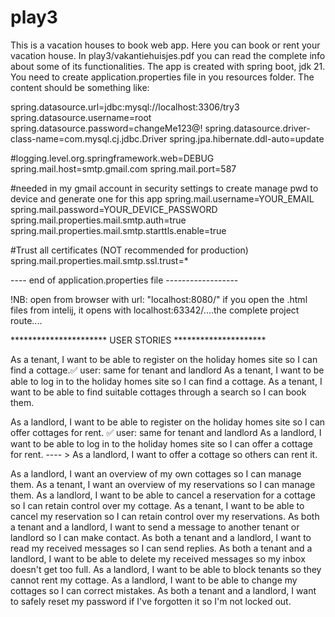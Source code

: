 # play3
This is a vacation houses to book web app. Here you can book or rent your vacation house. In play3/vakantiehuisjes.pdf you can read the complete info about some of its functionalities.
The app is created with spring boot, jdk 21. You need to create application.properties file in you resources folder. The content should be something like: 

spring.datasource.url=jdbc:mysql://localhost:3306/try3
spring.datasource.username=root
spring.datasource.password=changeMe123@!
spring.datasource.driver-class-name=com.mysql.cj.jdbc.Driver
spring.jpa.hibernate.ddl-auto=update

#logging.level.org.springframework.web=DEBUG
spring.mail.host=smtp.gmail.com
spring.mail.port=587

#needed in my gmail account in security settings to create manage pwd to device and generate one for this app
spring.mail.username=YOUR_EMAIL
spring.mail.password=YOUR_DEVICE_PASSWORD 
spring.mail.properties.mail.smtp.auth=true
spring.mail.properties.mail.smtp.starttls.enable=true

#Trust all certificates (NOT recommended for production)
spring.mail.properties.mail.smtp.ssl.trust=*

---- end of application.properties file ------------------

!NB: open from browser with url: "localhost:8080/"
if you open the .html files from intelij, it opens with localhost:63342/....the complete project route....

********************** USER STORIES *********************

As a tenant, I want to be able to register on the holiday homes site so I can find a cottage.✅ user: same for tenant and landlord
As a tenant, I want to be able to log in to the holiday homes site so I can find a cottage. 
As a tenant, I want to be able to find suitable cottages through a search so I can book them.

As a landlord, I want to be able to register on the holiday homes site so I can offer cottages for rent. ✅ user: same for tenant and landlord
As a landlord, I want to be able to log in to the holiday homes site so I can offer a cottage for rent. ---- > 
As a landlord, I want to offer a cottage so others can rent it.

As a landlord, I want an overview of my own cottages so I can manage them.
As a tenant, I want an overview of my reservations so I can manage them.
As a landlord, I want to be able to cancel a reservation for a cottage so I can retain control over my cottage.
As a tenant, I want to be able to cancel my reservation so I can retain control over my reservations.
As both a tenant and a landlord, I want to send a message to another tenant or landlord so I can make contact.
As both a tenant and a landlord, I want to read my received messages so I can send replies.
As both a tenant and a landlord, I want to be able to delete my received messages so my inbox doesn't get too full.
As a landlord, I want to be able to block tenants so they cannot rent my cottage.
As a landlord, I want to be able to change my cottages so I can correct mistakes.
As both a tenant and a landlord, I want to safely reset my password if I've forgotten it so I'm not locked out.

